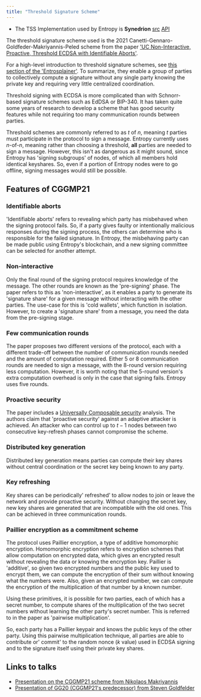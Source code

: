 ```yaml
---
title: "Threshold Signature Scheme"
---
```


- The TSS Implementation used by Entropy is **Synedrion** [src](https://github.com/entropyxyz/synedrion) [API](https://docs.rs/synedrion)

The threshold signature scheme used is the 2021 Canetti-Gennaro-Goldfeder-Makriyannis-Peled scheme from the paper ['UC Non-Interactive, Proactive, Threshold ECDSA with Identifiable Aborts'](https://eprint.iacr.org/2021/060).

For a high-level introduction to threshold signature schemes, see [this section of the 'Entrosplainer'](../basics/entrosplainer). To summarize, they enable a group of parties to collectively compute a signature without any single party knowing the private key and requiring very little centralized coordination.

Threshold signing with ECDSA is more complicated than with Schnorr-based signature schemes such as EdDSA or BIP-340. It has taken quite some years of research to develop a scheme that has good security features while not requiring too many communication rounds between parties.

Threshold schemes are commonly referred to as $t$ of $n$, meaning $t$ parties must participate in the protocol to sign a message. Entropy currently uses $n$-of-$n$, meaning rather than choosing a threshold, **all** parties are needed to sign a message. However, this isn't as dangerous as it might sound, since Entropy has 'signing subgroups' of nodes, of which all members hold identical keyshares. So, even if a portion of Entropy nodes were to go offline, signing messages would still be possible.

## Features of CGGMP21

### Identifiable aborts

'Identifiable aborts' refers to revealing which party has misbehaved when the signing protocol fails. So, if a party gives faulty or intentionally malicious responses during the signing process, the others can determine who is responsible for the failed signature. In Entropy, the misbehaving party can be made public using Entropy's blockchain, and a new signing committee can be selected for another attempt.

### Non-interactive

Only the final round of the signing protocol requires knowledge of the message. The other rounds are known as the 'pre-signing' phase. The paper refers to this as 'non-interactive', as it enables a party to generate its 'signature share' for a given message without interacting with the other parties. The use-case for this is 'cold wallets', which function in isolation. However, to create a 'signature share' from a message, you need the data from the pre-signing stage.

### Few communication rounds

The paper proposes two different versions of the protocol, each with a different trade-off between the number of communication rounds needed and the amount of computation required. Either 5 or 8 communication rounds are needed to sign a message, with the 8-round version requiring less computation. However, it is worth noting that the 5-round version's extra computation overhead is only in the case that signing fails. Entropy uses five rounds.

### Proactive security

The paper includes a [Universally Composable security](https://eprint.iacr.org/2000/067.pdf) analysis. The authors claim that 'proactive security' against an adaptive attacker is achieved. An attacker who can control up to $t - 1$ nodes between two consecutive key-refresh phases cannot compromise the scheme.

### Distributed key generation

Distributed key generation means parties can compute their key shares without central coordination or the secret key being known to any party.

### Key refreshing

Key shares can be periodically' refreshed' to allow nodes to join or leave the network and provide proactive security. Without changing the secret key, new key shares are generated that are incompatible with the old ones. This can be achieved in three communication rounds.

### Paillier encryption as a commitment scheme

The protocol uses Paillier encryption, a type of additive homomorphic encryption. Homomorphic encryption refers to encryption schemes that allow computation on encrypted data, which gives an encrypted result without revealing the data or knowing the encryption key. Paillier is 'additive', so given two encrypted numbers and the public key used to encrypt them, we can compute the encryption of their sum without knowing what the numbers were. Also, given an encrypted number, we can compute the encryption of the multiplication of that number by a known number. 

Using these primitives, it is possible for two parties, each of which has a secret number, to compute shares of the multiplication of the two secret numbers without learning the other party's secret number. This is referred to in the paper as 'pairwise multiplication'.

So, each party has a Paillier keypair and knows the public keys of the other party. Using this pairwise multiplication technique, all parties are able to contribute or' commit' to the random nonce ($k$ value) used in ECDSA signing and to the signature itself using their private key shares.

## Links to talks

- [Presentation on the CGGMP21 scheme from Nikolaos Makriyannis](https://www.fireblocks.com/blog/ccs-threshold-ecdsa)
- [Presentation of GG20 (CGGMP21's predecessor) from Steven Goldfelder](https://youtu.be/wtxH3PuMAgQ)

